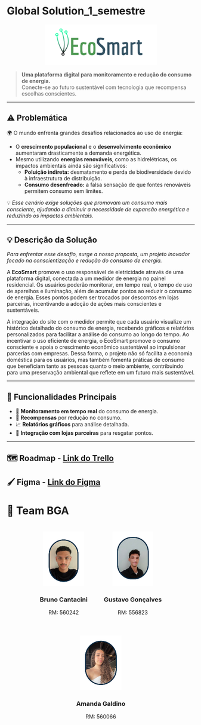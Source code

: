 # Global Solution_1_semestre

<div align="center">
  <img src="./imgs/EcoSmart_semfundo.png" alt="EcoSmart Logo" width="300px">
</div>

> **Uma plataforma digital para monitoramento e redução do consumo de energia.**  
> Conecte-se ao futuro sustentável com tecnologia que recompensa escolhas conscientes.  

---

## ⚠️ **Problemática**  

🌍 O mundo enfrenta grandes desafios relacionados ao uso de energia:  
- O **crescimento populacional** e o **desenvolvimento econômico** aumentaram drasticamente a demanda energética.  
- Mesmo utilizando **energias renováveis**, como as hidrelétricas, os impactos ambientais ainda são significativos:  
  - **Poluição indireta:** desmatamento e perda de biodiversidade devido à infraestrutura de distribuição.  
  - **Consumo desenfreado:** a falsa sensação de que fontes renováveis permitem consumo sem limites.  

💡 *Esse cenário exige soluções que promovam um consumo mais consciente, ajudando a diminuir a necessidade de expansão energética e reduzindo os impactos ambientais.*

---

## 💡 **Descrição da Solução**  

*Para enfrentar esse desafio, surge a nossa proposta, um projeto inovador focado na conscientização e redução do consumo de energia.*

A **EcoSmart** promove o uso responsável de eletricidade através de uma plataforma digital, conectada a um medidor de energia no painel residencial. Os usuários poderão monitorar, em tempo real, o tempo de uso de aparelhos e iluminação, além de acumular pontos ao reduzir o consumo de energia. Esses pontos podem ser trocados por descontos em lojas parceiras, incentivando a adoção de ações mais conscientes e sustentáveis. 

A integração do site com o medidor permite que cada usuário visualize um histórico detalhado do consumo de energia, recebendo gráficos e relatórios personalizados para facilitar a análise do consumo ao longo do tempo. 
Ao incentivar o uso eficiente de energia, o EcoSmart promove o consumo consciente e apoia o crescimento econômico sustentável ao impulsionar parcerias com empresas. Dessa forma, o projeto não só facilita a economia doméstica para os usuários, mas também fomenta práticas de consumo que beneficiam tanto as pessoas quanto o meio ambiente, contribuindo para uma preservação ambiental que reflete em um futuro mais sustentável.

---
## 🎯 **Funcionalidades Principais**  

- 🔎 **Monitoramento em tempo real** do consumo de energia.  
- 🏅 **Recompensas** por redução no consumo.  
- 📈 **Relatórios gráficos** para análise detalhada.  
- 🛒 **Integração com lojas parceiras** para resgatar pontos.  

---
## 🗺 Roadmap - [Link do Trello](https://trello.com/invite/b/673363e88fe9d386151ce014/ATTI8e6d6f53746dfee3b1e9fe0e362550731DF8FD21/ecosmart-gs)
## 🖌 Figma - [Link do Figma](https://www.figma.com/design/Dl7lMdRpZJsvwBXYQa7Piy/EcoSmart?node-id=61-14&t=oFN0R9EuyMkDENXm-1)
# 👥 Team BGA

<div align="center">
  <div style="display: inline-block; margin: 20px; text-align: center;">
    <img src="./imgs/foto_Bruno.png" width="110" alt="Bruno Cantacini">
    <h3>Bruno Cantacini</h3>
    <p>RM: 560242</p>
  </div> <div style="display: inline-block; margin: 20px; text-align: center;">
    <img src="./imgs/foto_Gustavo.png" width="110" alt="Gustavo Gonçalves">
    <h3>Gustavo Gonçalves</h3>
    <p>RM: 556823</p>
  </div> <div style="display: inline-block; margin: 20px; text-align: center;">
    <img src="./imgs/foto_Amanda.png" width="110" alt="Amanda Galdino">
    <h3>Amanda Galdino</h3>
    <p>RM: 560066</p>
  </div>
</div>


